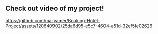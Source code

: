 <h2>Check out video of my project!</h2>



https://github.com/maryamer/Booking-Hotel-Project/assets/120640902/25da6d95-e5c7-4604-a51d-32ef5fe02626

